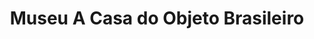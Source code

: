 ---
layout: post
type: post
title: Museu A Casa do Objeto Brasileiro

description: "Desenvolvimento do site do Museu A Casa do Objeto Brasileiro utilizando WordPress."
categories: ['portfolio']
tags: ['Front-end', 'WordPress']
type: single
live: "https://acasa.org.br/"
permalink: /portfolio/:title/
---